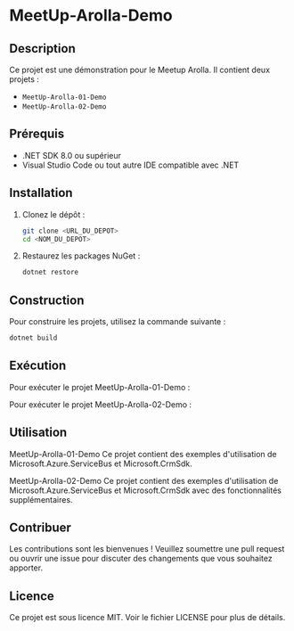 # MeetUp-Arolla-Demo

## Description
Ce projet est une démonstration pour le Meetup Arolla. Il contient deux projets :
- `MeetUp-Arolla-01-Demo`
- `MeetUp-Arolla-02-Demo`

## Prérequis
- .NET SDK 8.0 ou supérieur
- Visual Studio Code ou tout autre IDE compatible avec .NET

## Installation
1. Clonez le dépôt :
    ```bash
    git clone <URL_DU_DEPOT>
    cd <NOM_DU_DEPOT>
    ```

2. Restaurez les packages NuGet :
    ```bash
    dotnet restore
    ```

## Construction
Pour construire les projets, utilisez la commande suivante :
```bash
dotnet build
```

## Exécution
Pour exécuter le projet MeetUp-Arolla-01-Demo :

Pour exécuter le projet MeetUp-Arolla-02-Demo :

## Utilisation
MeetUp-Arolla-01-Demo
Ce projet contient des exemples d'utilisation de Microsoft.Azure.ServiceBus et Microsoft.CrmSdk.

MeetUp-Arolla-02-Demo
Ce projet contient des exemples d'utilisation de Microsoft.Azure.ServiceBus et Microsoft.CrmSdk avec des fonctionnalités supplémentaires.

## Contribuer
Les contributions sont les bienvenues ! Veuillez soumettre une pull request ou ouvrir une issue pour discuter des changements que vous souhaitez apporter.

## Licence
Ce projet est sous licence MIT. Voir le fichier LICENSE pour plus de détails.

